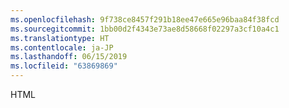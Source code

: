 ```yaml
---
ms.openlocfilehash: 9f738ce8457f291b18ee47e665e96baa84f38fcd
ms.sourcegitcommit: 1bb00d2f4343e73ae8d58668f02297a3cf10a4c1
ms.translationtype: HT
ms.contentlocale: ja-JP
ms.lasthandoff: 06/15/2019
ms.locfileid: "63869869"
---
```

HTML